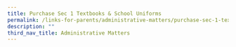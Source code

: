 ```yaml
---
title: Purchase Sec 1 Textbooks & School Uniforms
permalink: /links-for-parents/administrative-matters/purchase-sec-1-textbooks-n-school-uniforms/
description: ""
third_nav_title: Administrative Matters
---
```

